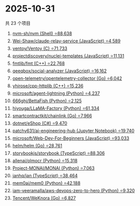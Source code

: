 # 2025-10-31

共 23 个项目

<!-- BEGIN GITHUB -->
<!-- 最后更新时间 2025-10-31 21:22:44 +0800 -->
1. [nvm-sh/nvm (Shell) ⭐88,638](https://github.com/nvm-sh/nvm)
1. [Wei-Shaw/claude-relay-service (JavaScript) ⭐4,589](https://github.com/Wei-Shaw/claude-relay-service)
1. [ventoy/Ventoy (C) ⭐71,733](https://github.com/ventoy/Ventoy)
1. [projectdiscovery/nuclei-templates (JavaScript) ⭐11,131](https://github.com/projectdiscovery/nuclei-templates)
1. [fmtlib/fmt (C++) ⭐22,768](https://github.com/fmtlib/fmt)
1. [qeeqbox/social-analyzer (JavaScript) ⭐16,162](https://github.com/qeeqbox/social-analyzer)
1. [open-telemetry/opentelemetry-collector (Go) ⭐6,042](https://github.com/open-telemetry/opentelemetry-collector)
1. [yhirose/cpp-httplib (C++) ⭐15,236](https://github.com/yhirose/cpp-httplib)
1. [microsoft/agent-lightning (Python) ⭐4,237](https://github.com/microsoft/agent-lightning)
1. [666ghj/BettaFish (Python) ⭐2,125](https://github.com/666ghj/BettaFish)
1. [hiyouga/LLaMA-Factory (Python) ⭐61,334](https://github.com/hiyouga/LLaMA-Factory)
1. [smartcontractkit/chainlink (Go) ⭐7,966](https://github.com/smartcontractkit/chainlink)
1. [dotnet/eShop (C#) ⭐9,470](https://github.com/dotnet/eShop)
1. [patchy631/ai-engineering-hub (Jupyter Notebook) ⭐19,740](https://github.com/patchy631/ai-engineering-hub)
1. [microsoft/Web-Dev-For-Beginners (JavaScript) ⭐93,033](https://github.com/microsoft/Web-Dev-For-Beginners)
1. [helm/helm (Go) ⭐28,761](https://github.com/helm/helm)
1. [storybookjs/storybook (TypeScript) ⭐88,306](https://github.com/storybookjs/storybook)
1. [allenai/olmocr (Python) ⭐15,318](https://github.com/allenai/olmocr)
1. [Project-MONAI/MONAI (Python) ⭐7,063](https://github.com/Project-MONAI/MONAI)
1. [janhq/jan (TypeScript) ⭐38,464](https://github.com/janhq/jan)
1. [mem0ai/mem0 (Python) ⭐42,188](https://github.com/mem0ai/mem0)
1. [iam-veeramalla/aws-devops-zero-to-hero (Python) ⭐9,320](https://github.com/iam-veeramalla/aws-devops-zero-to-hero)
1. [Tencent/WeKnora (Go) ⭐6,827](https://github.com/Tencent/WeKnora)
<!-- END GITHUB -->